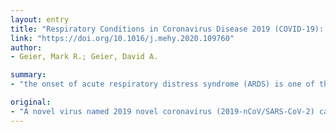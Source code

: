 ```yaml
---
layout: entry
title: "Respiratory Conditions in Coronavirus Disease 2019 (COVID-19): Important Considerations Regarding Novel Treatment Strategies to Reduce Mortality"
link: "https://doi.org/10.1016/j.mehy.2020.109760"
author:
- Geier, Mark R.; Geier, David A.

summary:
- "the onset of acute respiratory distress syndrome (ARDS) is one of the hallmark features of critical COVID-19 cases. ARDS can be directly life-threatening because it is associated with low blood oxygenation levels and can result in organ failure. Anti-viral medications and vaccines are in the early developmental stages and may take many months or even years to fully develop. It is imperative to consider novel new therapeutic interventions to treat/ameliorate respiratory conditions associated with COVD-19."

original:
- "A novel virus named 2019 novel coronavirus (2019-nCoV/SARS-CoV-2) causes symptoms that are classified as coronavirus disease (COVID-19). Respiratory conditions are extensively described among more serious cases of COVID-19, and the onset of acute respiratory distress syndrome (ARDS) is one of the hallmark features of critical COVID-19 cases. ARDS can be directly life-threatening because it is associated with low blood oxygenation levels and can result in organ failure. There are no generally recognized effective treatments for COVID-19, but treatments are urgently needed. Anti-viral medications and vaccines are in the early developmental stages and may take many months or even years to fully develop. At present, management of COVID-19 with respiratory and ventilator support are standard therapeutic treatments, but unfortunately such treatments are associated with high mortality rates. Therefore, it is imperative to consider novel new therapeutic interventions to treat/ameliorate respiratory conditions associated with COVID-19. Alternate treatment strategies utilizing clinically available treatments such as hyperbaric oxygen therapy (HBOT), packed red blood cell (pRBC) transfusions, or erthropoiesis-stimulating agent (ESA) therapy were hypothesized to increase oxygenation of tissues by alternative means than standard respiratory and ventilator treatments. It was also revealed that alternative treatments currently being considered for COVID-19 such as chloroquine and hydroxychloroquine by increasing hemoglobin production and increasing hemoglobin availability for oxygen binding and acetazolamine (for the treatment of altitude sickness) by causing hyperventilation with associated increasing levels of oxygen and decreasing levels of carbon dioxide in the blood may significantly ameliorate COVID-19 respiratory symptoms. In conclusion, is recommend, given HBOT, pRBC, and ESA therapies are currently available and routinely utilized in the treatment of other conditions, that such therapies be tried among COVID-19 patients with serious respiratory conditions and that future controlled-clinical trials explore the potential usefulness of such treatments among COVID-19 patients with respiratory conditions."
---
```



